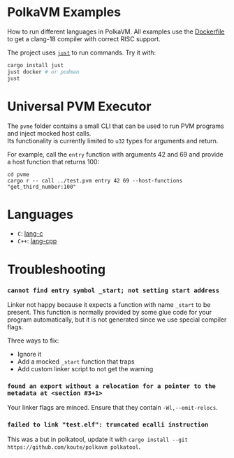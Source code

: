 # PolkaVM Examples

How to run different languages in PolkaVM. All examples use the [Dockerfile](Dockerfile) to get a clang-18 compiler
with correct RISC support.

The project uses [`just`](https://github.com/casey/just) to run commands. Try it with:

```bash
cargo install just
just docker # or podman
just
```

# Universal PVM Executor

The `pvme` folder contains a small CLI that can be used to run PVM programs and inject mocked host calls.  
Its functionality is currently limited to `u32` types for arguments and return.

For example, call the `entry` function with arguments 42 and 69 and provide a host function that returns 100:

```
cd pvme
cargo r -- call ../test.pvm entry 42 69 --host-functions "get_third_number:100"
```
# Languages

- `C`: [lang-c](./lang-c/main.c)
- `C++`: [lang-cpp](./lang-cpp/main.cpp)

# Troubleshooting

### `cannot find entry symbol _start; not setting start address`

Linker not happy because it expects a function with name `_start` to be present. This function is normally provided
by some glue code for your program automatically, but it is not generated since we use special compiler flags.

Three ways to fix:
- Ignore it
- Add a mocked `_start` function that traps
- Add custom linker script to not get the warning

### `found an export without a relocation for a pointer to the metadata at <section #3+1>`

Your linker flags are minced. Ensure that they contain `-Wl,--emit-relocs`.

### `failed to link "test.elf": truncated ecalli instruction`

This was a but in polkatool, update it with `cargo install --git https://github.com/koute/polkavm polkatool`.

